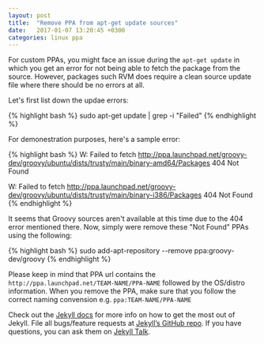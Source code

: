 ```yaml
---
layout: post
title:  "Remove PPA from apt-get update sources"
date:   2017-01-07 13:20:45 +0300
categories: linux ppa
---
```

For custom PPAs, you might face an issue during the `apt-get update` in which you get an error for not being able to fetch the package from the source. However, packages such RVM does require a clean source update file where there should be no errors at all.

Let's first list down the updae errors:

{% highlight bash %}
sudo apt-get update | grep -i "Failed"
{% endhighlight %}

For demonestration purposes, here's a sample error:

{% highlight bash %}
W: Failed to fetch http://ppa.launchpad.net/groovy-dev/groovy/ubuntu/dists/trusty/main/binary-amd64/Packages  404  Not Found

W: Failed to fetch http://ppa.launchpad.net/groovy-dev/groovy/ubuntu/dists/trusty/main/binary-i386/Packages  404  Not Found
{% endhighlight %}

It seems that Groovy sources aren't available at this time due to the 404 error mentioned there. Now, simply were remove these "Not Found" PPAs using the following:

{% highlight bash %}
sudo add-apt-repository --remove ppa:groovy-dev/groovy
{% endhighlight %}

Please keep in mind that PPA url contains the `http://ppa.launchpad.net/TEAM-NAME/PPA-NAME` followed by the OS/distro information. When you remove the PPA, make sure that you follow the correct naming convension e.g. `ppa:TEAM-NAME/PPA-NAME`

Check out the [Jekyll docs][jekyll-docs] for more info on how to get the most out of Jekyll. File all bugs/feature requests at [Jekyll’s GitHub repo][jekyll-gh]. If you have questions, you can ask them on [Jekyll Talk][jekyll-talk].

[jekyll-docs]: http://jekyllrb.com/docs/home
[jekyll-gh]:   https://github.com/jekyll/jekyll
[jekyll-talk]: https://talk.jekyllrb.com/
